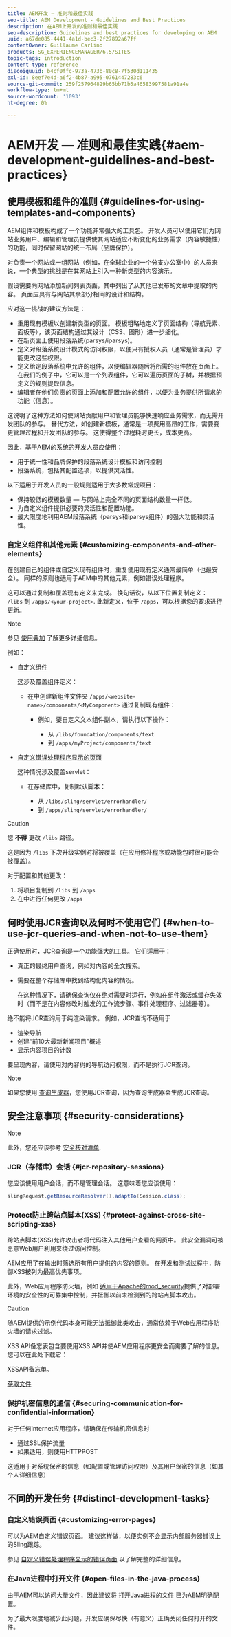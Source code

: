 ```yaml
---
title: AEM开发 — 准则和最佳实践
seo-title: AEM Development - Guidelines and Best Practices
description: 在AEM上开发的准则和最佳实践
seo-description: Guidelines and best practices for developing on AEM
uuid: a67de085-4441-4a1d-bec3-2f27892a67ff
contentOwner: Guillaume Carlino
products: SG_EXPERIENCEMANAGER/6.5/SITES
topic-tags: introduction
content-type: reference
discoiquuid: b4cf0ffc-973a-473b-80c8-7f530d111435
exl-id: 8eef7e4d-a6f2-4b87-a995-0761447283c6
source-git-commit: 259f257964829b65bb71b5a46583997581a91a4e
workflow-type: tm+mt
source-wordcount: '1093'
ht-degree: 0%

---
```


# AEM开发 — 准则和最佳实践{#aem-development-guidelines-and-best-practices}

## 使用模板和组件的准则 {#guidelines-for-using-templates-and-components}

AEM组件和模板构成了一个功能非常强大的工具包。 开发人员可以使用它们为网站业务用户、编辑和管理员提供使其网站适应不断变化的业务需求（内容敏捷性）的功能，同时保留网站的统一布局（品牌保护）。

对负责一个网站或一组网站（例如，在全球企业的一个分支办公室中）的人员来说，一个典型的挑战是在其网站上引入一种新类型的内容演示。

假设需要向网站添加新闻列表页面，其中列出了从其他已发布的文章中提取的内容。 页面应具有与网站其余部分相同的设计和结构。

应对这一挑战的建议方法是：

* 重用现有模板以创建新类型的页面。 模板粗略地定义了页面结构（导航元素、面板等），该页面结构通过其设计（CSS、图形）进一步细化。
* 在新页面上使用段落系统(parsys/iparsys)。
* 定义对段落系统设计模式的访问权限，以便只有授权人员（通常是管理员）才能更改这些权限。
* 定义给定段落系统中允许的组件，以便编辑器随后将所需的组件放在页面上。 在我们的例子中，它可以是一个列表组件，它可以遍历页面的子树，并根据预定义的规则提取信息。
* 编辑者在他们负责的页面上添加和配置允许的组件，以便为业务提供所请求的功能（信息）。

这说明了这种方法如何使网站贡献用户和管理员能够快速响应业务需求，而无需开发团队的参与。 替代方法，如创建新模板，通常是一项费用高昂的工作，需要变更管理过程和开发团队的参与。 这使得整个过程耗时更长，成本更高。

因此，基于AEM的系统的开发人员应使用：

* 用于统一性和品牌保护的段落系统设计模板和访问控制
* 段落系统，包括其配置选项，以提供灵活性。

以下适用于开发人员的一般规则适用于大多数常规项目：

* 保持较低的模板数量 — 与网站上完全不同的页面结构数量一样低。
* 为自定义组件提供必要的灵活性和配置功能。
* 最大限度地利用AEM段落系统（parsys和iparsys组件）的强大功能和灵活性。

### 自定义组件和其他元素 {#customizing-components-and-other-elements}

在创建自己的组件或自定义现有组件时，重复使用现有定义通常最简单（也最安全）。 同样的原则也适用于AEM中的其他元素，例如错误处理程序。

这可以通过复制和覆盖现有定义来完成。 换句话说，从以下位置复制定义： `/libs` 到 `/apps/<your-project>`. 此新定义，位于 `/apps`，可以根据您的要求进行更新。

>[!NOTE]
>
>参见 [使用叠加](/help/sites-developing/overlays.md) 了解更多详细信息。

例如：

* [自定义组件](/help/sites-developing/components.md)

  这涉及覆盖组件定义：

   * 在中创建新组件文件夹 `/apps/<website-name>/components/<MyComponent>` 通过复制现有组件：

      * 例如，要自定义文本组件副本，请执行以下操作：

         * 从 `/libs/foundation/components/text`
         * 到 `/apps/myProject/components/text`

* [自定义错误处理程序显示的页面](/help/sites-developing/customizing-errorhandler-pages.md#how-to-customize-pages-shown-by-the-error-handler)

  这种情况涉及覆盖servlet：

   * 在存储库中，复制默认脚本：

      * 从 `/libs/sling/servlet/errorhandler/`
      * 到 `/apps/sling/servlet/errorhandler/`

>[!CAUTION]
>
>您 **不得** 更改 `/libs` 路径。
>
>这是因为 `/libs` 下次升级实例时将被覆盖（在应用修补程序或功能包时很可能会被覆盖）。
>
>对于配置和其他更改：
>
>1. 将项目复制到 `/libs` 到 `/apps`
>1. 在中进行任何更改 `/apps`

## 何时使用JCR查询以及何时不使用它们 {#when-to-use-jcr-queries-and-when-not-to-use-them}

正确使用时，JCR查询是一个功能强大的工具。 它们适用于：

* 真正的最终用户查询，例如对内容的全文搜索。
* 需要在整个存储库中找到结构化内容的情况。

  在这种情况下，请确保查询仅在绝对需要时运行，例如在组件激活或缓存失效时（而不是在内容修改时触发的工作流步骤、事件处理程序、过滤器等）。

绝不能将JCR查询用于纯渲染请求。 例如，JCR查询不适用于

* 渲染导航
* 创建“前10大最新新闻项目”概述
* 显示内容项目的计数

要呈现内容，请使用对内容树的导航访问权限，而不是执行JCR查询。

>[!NOTE]
>
>如果您使用 [查询生成器](/help/sites-developing/querybuilder-api.md)，您使用JCR查询，因为查询生成器会生成JCR查询。
>

## 安全注意事项 {#security-considerations}

>[!NOTE]
>
>此外，您还应该参考 [安全核对清单](/help/sites-administering/security-checklist.md).

### JCR（存储库）会话 {#jcr-repository-sessions}

您应该使用用户会话，而不是管理会话。 这意味着您应该使用：

```java
slingRequest.getResourceResolver().adaptTo(Session.class);
```

### Protect防止跨站点脚本(XSS) {#protect-against-cross-site-scripting-xss}

跨站点脚本(XSS)允许攻击者将代码注入其他用户查看的网页中。 此安全漏洞可被恶意Web用户利用来绕过访问控制。

AEM应用了在输出时筛选所有用户提供的内容的原则。 在开发和测试过程中，防御XSS被列为最高优先事项。

此外，Web应用程序防火墙，例如 [适用于Apache的mod_security](https://modsecurity.org)提供了对部署环境的安全性的可靠集中控制，并抵御以前未检测到的跨站点脚本攻击。

>[!CAUTION]
>
>随AEM提供的示例代码本身可能无法抵御此类攻击，通常依赖于Web应用程序防火墙的请求过滤。

XSS API备忘表包含要使用XSS API并使AEM应用程序更安全而需要了解的信息。 您可以在此处下载它：

XSSAPI备忘单。

[获取文件](assets/xss_cheat_sheet_2016.pdf)

### 保护机密信息的通信 {#securing-communication-for-confidential-information}

对于任何Internet应用程序，请确保在传输机密信息时

* 通过SSL保护流量
* 如果适用，则使用HTTPPOST

这适用于对系统保密的信息（如配置或管理访问权限）及其用户保密的信息（如其个人详细信息）

## 不同的开发任务 {#distinct-development-tasks}

### 自定义错误页面 {#customizing-error-pages}

可以为AEM自定义错误页面。 建议这样做，以便实例不会显示内部服务器错误上的Sling跟踪。

参见 [自定义错误处理程序显示的错误页面](/help/sites-developing/customizing-errorhandler-pages.md) 以了解完整的详细信息。

### 在Java进程中打开文件 {#open-files-in-the-java-process}

由于AEM可以访问大量文件，因此建议将 [打开Java进程的文件](/help/sites-deploying/configuring.md#open-files-in-the-java-process) 已为AEM明确配置。

为了最大限度地减少此问题，开发应确保尽快（有意义）正确关闭任何打开的文件。
